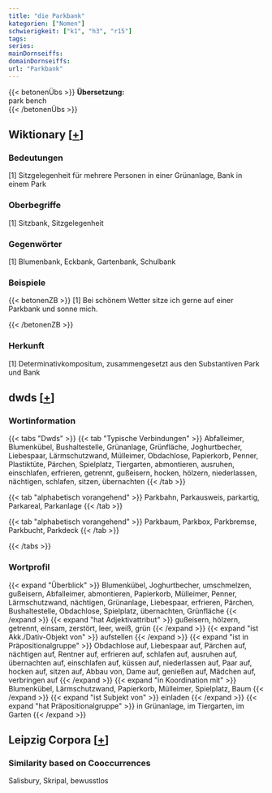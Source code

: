 ```yaml
---
title: "die Parkbank"
kategorien: ["Nomen"]
schwierigkeit: ["k1", "h3", "r15"]
tags:
series:
mainDornseiffs:
domainDornseiffs:
url: "Parkbank"
---
```


{{< betonenÜbs >}}
**Übersetzung:**  
park bench  
{{< /betonenÜbs >}}

## Wiktionary [[+](https://de.wiktionary.org/wiki/Parkbank)]

### Bedeutungen
[1] Sitzgelegenheit für mehrere Personen in einer Grünanlage, Bank in einem Park  

### Oberbegriffe
[1] Sitzbank, Sitzgelegenheit  

### Gegenwörter
[1] Blumenbank, Eckbank, Gartenbank, Schulbank  

### Beispiele
{{< betonenZB >}}
[1] Bei schönem Wetter sitze ich gerne auf einer Parkbank und sonne mich.  

{{< /betonenZB >}}
### Herkunft
[1] Determinativkompositum, zusammengesetzt aus den Substantiven Park und Bank  



## dwds [[+](https://www.dwds.de/wb/Parkbank)]

### Wortinformation
{{< tabs "Dwds" >}}
{{< tab "Typische Verbindungen" >}}
Abfalleimer, Blumenkübel, Bushaltestelle, Grünanlage, Grünfläche, Joghurtbecher, Liebespaar, Lärmschutzwand, Mülleimer, Obdachlose, Papierkorb, Penner, Plastiktüte, Pärchen, Spielplatz, Tiergarten, abmontieren, ausruhen, einschlafen, erfrieren, getrennt, gußeisern, hocken, hölzern, niederlassen, nächtigen, schlafen, sitzen, übernachten
{{< /tab >}}

{{< tab "alphabetisch vorangehend" >}}
Parkbahn, Parkausweis, parkartig, Parkareal, Parkanlage
{{< /tab >}}

{{< tab "alphabetisch vorangehend" >}}
Parkbaum, Parkbox, Parkbremse, Parkbucht, Parkdeck
{{< /tab >}}

{{< /tabs >}}

### Wortprofil
{{< expand "Überblick" >}} Blumenkübel, Joghurtbecher, umschmelzen, gußeisern, Abfalleimer, abmontieren, Papierkorb, Mülleimer, Penner, Lärmschutzwand, nächtigen, Grünanlage, Liebespaar, erfrieren, Pärchen, Bushaltestelle, Obdachlose, Spielplatz, übernachten, Grünfläche {{< /expand >}}
{{< expand "hat Adjektivattribut" >}} gußeisern, hölzern, getrennt, einsam, zerstört, leer, weiß, grün {{< /expand >}}
{{< expand "ist Akk./Dativ-Objekt von" >}} aufstellen {{< /expand >}}
{{< expand "ist in Präpositionalgruppe" >}} Obdachlose auf, Liebespaar auf, Pärchen auf, nächtigen auf, Rentner auf, erfrieren auf, schlafen auf, ausruhen auf, übernachten auf, einschlafen auf, küssen auf, niederlassen auf, Paar auf, hocken auf, sitzen auf, Abbau von, Dame auf, genießen auf, Mädchen auf, verbringen auf {{< /expand >}}
{{< expand "in Koordination mit" >}} Blumenkübel, Lärmschutzwand, Papierkorb, Mülleimer, Spielplatz, Baum {{< /expand >}}
{{< expand "ist Subjekt von" >}} einladen {{< /expand >}}
{{< expand "hat Präpositionalgruppe" >}} in Grünanlage, im Tiergarten, im Garten {{< /expand >}}

## Leipzig Corpora [[+](https://corpora.uni-leipzig.de/en/res?word=Parkbank&corpusId=deu_newscrawl-public_2018)]


### Similarity based on Cooccurrences
Salisbury, Skripal, bewusstlos


